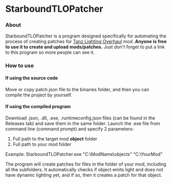 # StarboundTLOPatcher
### About
StarboundTLOPatcher is a program designed specifically for automating the process of creating patches for [Tanz Lighting Overhaul](https://steamcommunity.com/sharedfiles/filedetails/?id=729467376) mod.
**Anyone is free to use it to create and upload mods/patches.** Just don't forget to put a link to this program so more people can see it.

### How to use
#### If using the source code
Move or copy patch.json file to the binaries folder, and then you can compile the project by yourself.
#### If using the compiled program
Download .json, .dll, .exe, .runtimeconfig.json files (can be found in the Releases tab) and save them in the same folder.
Launch the .exe file from command line (command prompt) and specify 2 parameters:
1. Full path to the target mod **object** folder
2. Full path to your mod folder

Example: StarboundTLOPatcher.exe "C:\ModName\objects" "C:\YourMod"

The program will create patches for files in the folder of your mod, including all the subfolders. It automatically checks if object emits light and does not have dynamic lighting yet, and if so, then it creates a patch for that object.
